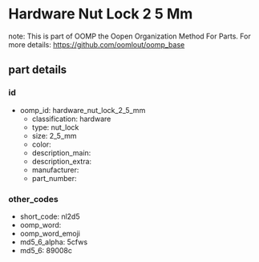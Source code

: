 # Hardware Nut Lock 2 5 Mm  

note: This is part of OOMP the Oopen Organization Method For Parts. For more details: https://github.com/oomlout/oomp_base

##  part details





### id
* oomp_id: hardware_nut_lock_2_5_mm
  * classification: hardware
  * type: nut_lock
  * size: 2_5_mm
  * color: 
  * description_main: 
  * description_extra: 
  * manufacturer: 
  * part_number: 

### other_codes
* short_code: nl2d5
* oomp_word: 
* oomp_word_emoji 
* md5_6_alpha: 5cfws
* md5_6: 89008c